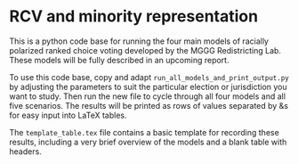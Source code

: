 # RCV and minority representation

This is a python code base for running the four main models of racially polarized ranked choice voting developed by the MGGG Redistricting Lab. These models will be fully described in an upcoming report.

To use this code base, copy and adapt `run_all_models_and_print_output.py` by adjusting the parameters to suit the particular election or jurisdiction you want to study. Then run the new file to cycle through all four models and all five scenarios. The results will be printed as rows of values separated by &s for easy input into LaTeX tables.

The `template_table.tex` file contains a basic template for recording these results, including a very brief overview of the models and a blank table with headers.
